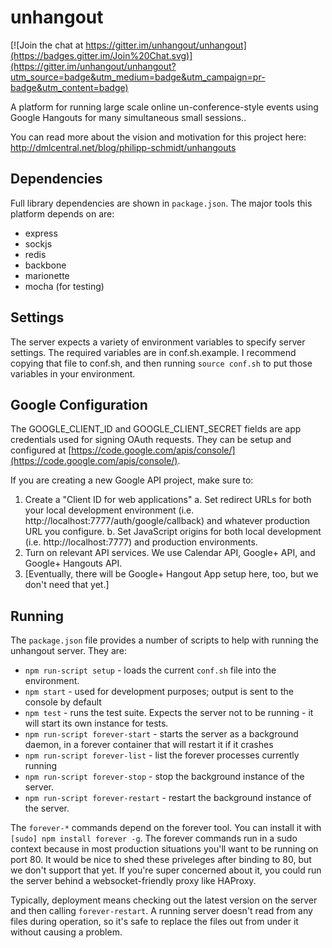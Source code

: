 unhangout
=========

[![Join the chat at https://gitter.im/unhangout/unhangout](https://badges.gitter.im/Join%20Chat.svg)](https://gitter.im/unhangout/unhangout?utm_source=badge&utm_medium=badge&utm_campaign=pr-badge&utm_content=badge)

A platform for running large scale online un-conference-style events using Google Hangouts for many simultaneous small sessions..

You can read more about the vision and motivation for this project here: http://dmlcentral.net/blog/philipp-schmidt/unhangouts


Dependencies
------------

Full library dependencies are shown in `package.json`. The major tools this platform depends on are:

 - express
 - sockjs
 - redis
 - backbone
 - marionette
 - mocha (for testing)

Settings
--------

The server expects a variety of environment variables to specify server settings. The required variables are in conf.sh.example. I recommend copying that file to conf.sh, and then running `source conf.sh` to put those variables in your environment.


Google Configuration
--------------------

The GOOGLE_CLIENT_ID and GOOGLE_CLIENT_SECRET fields are app credentials used for signing OAuth requests. They can be setup and configured at [https://code.google.com/apis/console/](https://code.google.com/apis/console/).

If you are creating a new Google API project, make sure to:

 1. Create a "Client ID for web applications"
	a. Set redirect URLs for both your local development environment (i.e. http://localhost:7777/auth/google/callback) and whatever production URL you configure.
	b. Set JavaScript origins for both local development (i.e. http://localhost:7777) and production environments.
 2. Turn on relevant API services. We use Calendar API, Google+ API, and Google+ Hangouts API.
 3. [Eventually, there will be Google+ Hangout App setup here, too, but we don't need that yet.]


Running
----------

The `package.json` file provides a number of scripts to help with running the unhangout server. They are:

 * `npm run-script setup` - loads the current `conf.sh` file into the environment.
 * `npm start` - used for development purposes; output is sent to the console by default
 * `npm test` - runs the test suite. Expects the server not to be running - it will start its own instance for tests.
 * `npm run-script forever-start` - starts the server as a background daemon, in a forever container that will restart it if it crashes
 * `npm run-script forever-list` - list the forever processes currently running
 * `npm run-script forever-stop` - stop the background instance of the server.
 * `npm run-script forever-restart` - restart the background instance of the server.


The `forever-*` commands depend on the forever tool. You can install it with `[sudo] npm install forever -g`. The forever commands run in a sudo context because in most production situations you'll want to be running on port 80. It would be nice to shed these priveleges after binding to 80, but we don't support that yet. If you're super concerned about it, you could run the server behind a websocket-friendly proxy like HAProxy.

Typically, deployment means checking out the latest version on the server and then calling `forever-restart`. A running server doesn't read from any files during operation, so it's safe to replace the files out from under it without causing a problem.
